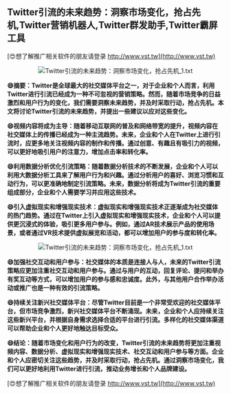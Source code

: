 ## **Twitter引流的未来趋势：洞察市场变化，抢占先机,Twitter营销机器人,Twitter群发助手,Twitter霸屏工具**

[😍想了解推广相关软件的朋友请登录 http://www.vst.tw](http://www.vst.tw)

 <center><img src="https://vst.tw/MP4/tuiguang/png/4.png" alt="Twitter引流的未来趋势：洞察市场变化，抢占先机_1.txt"></center>

**😄摘要：Twitter是全球最大的社交媒体平台之一，对于企业和个人而言，利用Twitter进行引流已经成为一种不可忽视的营销策略。然而，随着市场竞争的日益激烈和用户行为的变化，我们需要洞察未来趋势，并及时采取行动，抢占先机。本文将讨论Twitter引流的未来趋势，并提出一些建议以应对这些变化。**

**😄视频内容将成为主导：随着移动互联网的普及和网络带宽的提升，视频内容在社交媒体上的传播已经成为一种主流趋势。未来，企业和个人在Twitter上进行引流时，应更多地关注视频内容的制作和传播。通过创意、有趣且有吸引力的视频，可以更好地吸引用户的注意力，增加点击率和转化率。**

**😄利用数据分析优化引流策略：随着数据分析技术的不断发展，企业和个人可以利用大数据分析工具来了解用户行为和兴趣。通过分析用户的喜好、浏览习惯和互动行为，可以更准确地制定引流策略。未来，数据分析将成为Twitter引流的重要组成部分，企业和个人需要学习并应用这些技术。**

**😄引入虚拟现实和增强现实技术：虚拟现实和增强现实技术正逐渐成为社交媒体的热门趋势。通过在Twitter上引入虚拟现实和增强现实技术，企业和个人可以提供更沉浸式的体验，吸引更多用户参与。例如，通过AR技术展示产品的使用场景，或者通过VR技术提供虚拟展览和活动，都可以增加用户的参与度和转化率。**

 <center><img src="https://vst.tw/MP4/tuiguang/png/1.png" alt="Twitter引流的未来趋势：洞察市场变化，抢占先机_1.txt"></center>

**😄加强社交互动和用户参与：社交媒体的本质是连接人与人，未来的Twitter引流策略应更加注重社交互动和用户参与。通过与用户的互动，回复评论、提问和举办有奖互动等方式，可以增加用户的参与感和忠诚度。此外，与其他用户合作举办活动或推广也是一种有效的引流策略。**

**😄持续关注新兴社交媒体平台：尽管Twitter目前是一个非常受欢迎的社交媒体平台，但市场竞争激烈，新兴社交媒体平台不断涌现。未来，企业和个人应持续关注这些新兴平台，并根据自身需求选择合适的平台进行引流。多样化的社交媒体渠道可以帮助企业和个人更好地触达目标受众。**

**😄结论：随着市场变化和用户行为的改变，Twitter引流的未来趋势将更加注重视频内容、数据分析、虚拟现实和增强现实技术、社交互动和用户参与等方面。企业和个人应密切关注这些趋势，并及时采取行动，抢占先机。通过洞察市场变化，我们可以更好地利用Twitter进行引流，推动业务增长和个人品牌建设。**

[😍想了解推广相关软件的朋友请登录 http://www.vst.tw](http://www.vst.tw)



